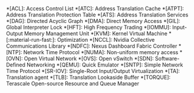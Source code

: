 *[ACL]: Access Control List
*[ATC]: Address Translation Cache
*[ATPT]: Address Translation Protection Table
*[ATS]: Address Translation Services
*[DAG]: Directed Acyclic Graph
*[DMA]: Direct Memory Access
*[GIL]: Global Interpreter Lock
*[HFT]: High Frequency Trading
*[IOMMU]: Input-Output Memory Management Unit
*[KVM]: Kernel Virtual Machine
*[:material-run-fast:]: Optimization
*[NCCL]: Nvidia Collective Communications Library
*[NDFC]: Nexus Dashboard Fabric Controller
*[NTP]: Network Time Protocol
*[NUMA]: Non-uniform memory access
*[OVN]: Open Virtual Network
*[OVS]: Open vSwitch
*[SDN]: Software-Defined Networking
*[QEMU]: Quick Emulator
*[SNTP]: Simple Network Time Protocol
*[SR-IOV]: Single-Root Input/Output Virtualization
*[TA]: Translation agent
*[TLB]: Translation Lookaside Buffer
*[TORQUE]: Terascale Open-source Resource and Queue Manager
